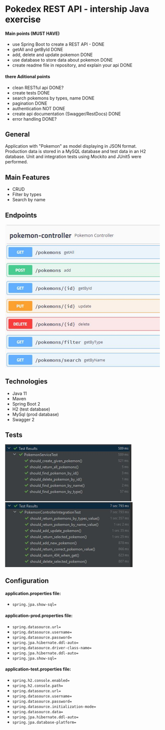 # Pokedex REST API - intership Java exercise
#### Main points (MUST HAVE)
* use Spring Boot to create a REST API -                  DONE
* getAll and getById                                      DONE
* add, delete and update pokemon                          DONE
* use database to store data about pokemon                DONE
* create readme file in repository, and explain your api  DONE
#### there Aditional points
* clean RESTful api                                       DONE?
* create tests                                            DONE
* search pokemons by types, name                          DONE
* pagination                                              DONE
* authentication                                          NOT DONE
* create api documentation (Swagger/RestDocs)             DONE
* error handling                                          DONE?
## General
Application with "Pokemon" as model displaying in JSON format. Production data is stored in a MySQL database and test data in an H2 database. Unit and integration tests using Mockito and JUnit5 were performed.

## Main Features
* CRUD
* Filter by types 
* Search by name
## Endpoints
![alt text](https://github.com/PawelKwidzinski/PokedexRestApi/blob/master/pr_scr/Swagger.JPG)
## Technologies
* Java 11
* Maven
* Spring Boot 2
* H2 (test database)
* MySql (prod database)
* Swagger 2
## Tests
![alt text](https://github.com/PawelKwidzinski/PokedexRestApi/blob/master/pr_scr/serviceTest.JPG)
![alt text](https://github.com/PawelKwidzinski/PokedexRestApi/blob/master/pr_scr/ControllerTest.JPG)
## Configuration
#### application.properties file:
* `spring.jpa.show-sql=`
#### application-prod.properties file:
* `spring.datasource.url=`
* `spring.datasource.username=`
* `spring.datasource.password=`
* `spring.jpa.hibernate.ddl-auto=`
* `spring.datasource.driver-class-name=`
* `spring.jpa.hibernate.ddl-auto=`
* `spring.jpa.show-sql=`
#### application-test.properties file:
* `spring.h2.console.enabled=`
* `spring.h2.console.path=`
* `spring.datasource.url=`
* `spring.datasource.username=`
* `spring.datasource.password=`
* `spring.datasource.initialization-mode=`
* `spring.datasource.data=`
* `spring.jpa.hibernate.ddl-auto=`
* `spring.jpa.database-platform=`
